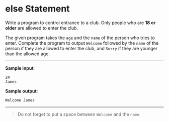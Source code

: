 # else Statement

Write a program to control entrance to a club. Only people who are **18 or older** are allowed to enter the club.

The given program takes the `age` and the `name` of the person who tries to enter. Complete the program to output `Welcome` followed by the `name` of the person if they are allowed to enter the club, and `Sorry` if they are younger than the allowed age.

---

**Sample input**:  
```
24
James
```

**Sample output**:  
```
Welcome James
```

---

>Do not forget to put a space between `Welcome` and the `name`.